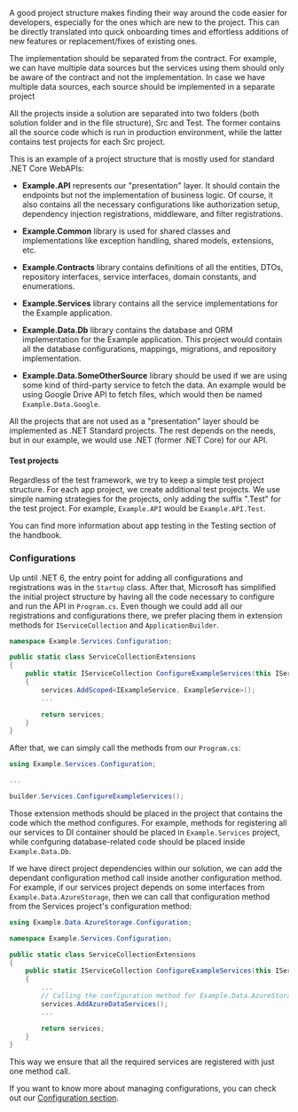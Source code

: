 A good project structure makes finding their way around the code easier for developers, especially for the ones which are new to the project. This can be directly translated into quick onboarding times and effortless additions of new features or replacement/fixes of existing ones.

The implementation should be separated from the contract. For example, we can have multiple data sources but the services using them should only be aware of the contract and not the implementation. In case we have multiple data sources, each source should be implemented in a separate project

All the projects inside a solution are separated into two folders (both solution folder and in the file structure), Src and Test. The former contains all the source code which is run in production environment, while the latter contains test projects for each Src project.

This is an example of a project structure that is mostly used for standard .NET Core WebAPIs:

- **Example.API** represents our "presentation" layer. It should contain the endpoints but not the implementation of business logic. Of course, it also contains all the necessary configurations like authorization setup, dependency injection registrations, middleware, and filter registrations.

- **Example.Common** library is used for shared classes and implementations like exception handling, shared models, extensions, etc.

- **Example.Contracts** library contains definitions of all the entities, DTOs, repository interfaces, service interfaces, domain constants, and enumerations.  

- **Example.Services** library contains all the service implementations for the Example application.

- **Example.Data.Db** library contains the database and ORM implementation for the Example application. This project would contain all the database configurations, mappings, migrations, and repository implementation.

- **Example.Data.SomeOtherSource** library should be used if we are using some kind of third-party service to fetch the data. An example would be using Google Drive API to fetch files, which would then be named `Example.Data.Google`.

All the projects that are not used as a "presentation" layer should be implemented as .NET Standard projects. The rest depends on the needs, but in our example, we would use .NET (former .NET Core) for our API.  

#### Test projects

Regardless of the test framework, we try to keep a simple test project structure. For each app project, we create additional test projects. We use simple naming strategies for the projects, only adding the suffix ".Test" for the test project. For example, `Example.API` would be `Example.API.Test`.

You can find more information about app testing in the Testing section of the handbook.

### Configurations

Up until .NET 6, the entry point for adding all configurations and registrations was in the `Startup` class. After that, Microsoft has simplified the initial project structure by having all the code necessary to configure and run the API in `Program.cs`. Even though we could add all our registrations and configurations there, we prefer placing them in extension methods for `IServiceCollection` and `ApplicationBuilder`.

``` c#
namespace Example.Services.Configuration;

public static class ServiceCollectionExtensions
{
    public static IServiceCollection ConfigureExampleServices(this IServiceCollection services)
    {
        services.AddScoped<IExampleService, ExampleService>();
        ...

        return services;
    }
}
```

After that, we can simply call the methods from our `Program.cs`:

``` c#
using Example.Services.Configuration;

...

builder.Services.ConfigureExampleServices();

```

Those extension methods should be placed in the project that contains the code which the method configures. For example, methods for registering all our services to DI container should be placed in `Example.Services` project, while confguring database-related code should be placed inside `Example.Data.Db`. 

If we have direct project dependencies within our solution, we can add the dependant configuration method call inside another configuration method. For example, if our services project depends on some interfaces from `Example.Data.AzureStorage`, then we can call that configuration method from the Services project's configuration method:

``` c#
using Example.Data.AzureStorage.Configuration;

namespace Example.Services.Configuration;

public static class ServiceCollectionExtensions
{
    public static IServiceCollection ConfigureExampleServices(this IServiceCollection services)
    {
        ...
        // Calling the configuration method for Example.Data.AzureStorage:
        services.AddAzureDataServices();
        ...

        return services;
    }
}
```

This way we ensure that all the required services are registered with just one method call.

If you want to know more about managing configurations, you can check out our [Configuration section](../Api/configuration).

